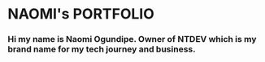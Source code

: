 # NAOMI's PORTFOLIO
### Hi my name is Naomi Ogundipe. Owner of NTDEV which is my brand name for my tech journey and business. 

